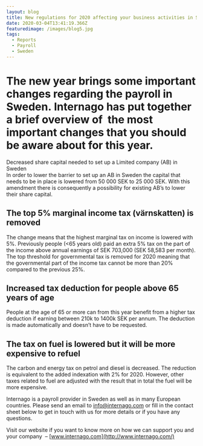 ```yaml
---
layout: blog
title: New regulations for 2020 affecting your business activities in Sweden
date: 2020-03-04T13:41:19.366Z
featuredimage: /images/blog5.jpg
tags:
  - Reports
  - Payroll
  - Sweden
---
```

# The new year brings some important changes regarding the payroll in Sweden. Internago has put together a brief overview of  the most important changes that you should be aware about for this year.

Decreased share capital needed to set up a Limited company (AB) in Sweden\
  In order to lower the barrier to set up an AB in Sweden the capital that needs to be in place is lowered from 50 000 SEK to 25 000 SEK. With this amendment there is consequently a possibility for existing AB’s to lower their share capital.

## The top 5% marginal income tax (värnskatten) is removed
The change means that the highest marginal tax on income is lowered with 5%. Previously people (<65 years old) paid an extra 5% tax on the part of the income above annual earnings of SEK 703,000 (SEK 58,583 per month). The top threshold for governmental tax is removed for 2020 meaning that the governmental part of the income tax cannot be more than 20% compared to the previous 25%.

## Increased tax deduction for people above 65 years of age
People at the age of 65 or more can from this year benefit from a higher tax deduction if earning between 210k to 1400k SEK per annum. The deduction is made automatically and doesn’t have to be requested. 

## The tax on fuel is lowered but it will be more expensive to refuel
The carbon and energy tax on petrol and diesel is decreased. The reduction is equivalent to the added indexation with 2% for 2020. However, other taxes related to fuel are adjusted with the result that in total the fuel will be more expensive.

Internago is a payroll provider in Sweden as well as in many European countries. Please send an email to [info@internago.com](mailto:info@internago.com) or fill in the contact sheet below to get in touch with us for more details or if you have any questions. 

Visit our website if you want to know more on how we can support you and your company  – [www.internago.com](http://www.internago.com/)